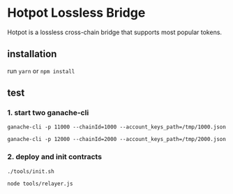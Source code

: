 # Hotpot Lossless Bridge
Hotpot is a lossless cross-chain bridge that supports most popular tokens.
## installation
run `yarn` or `npm install`
## test
### 1. start two ganache-cli
```
ganache-cli -p 11000 --chainId=1000 --account_keys_path=/tmp/1000.json
```
```
ganache-cli -p 12000 --chainId=2000 --account_keys_path=/tmp/2000.json
```
### 2. deploy and init contracts
```
./tools/init.sh
```
```
node tools/relayer.js
```